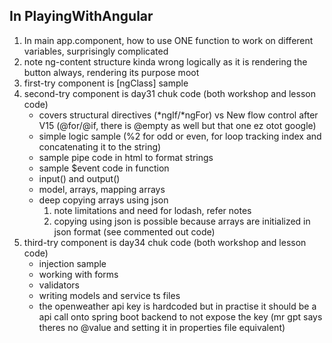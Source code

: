 ## In PlayingWithAngular
1) In main app.component, how to use ONE function to work on different variables, surprisingly complicated <br>
2) note ng-content structure kinda wrong logically as it is rendering the button always, rendering its purpose moot
3) first-try component is [ngClass] sample
4) second-try component is day31 chuk code (both workshop and lesson code)
    - covers structural directives (*ngIf/*ngFor) vs New flow control after V15 (@for/@if, there is @empty as well but that one ez otot google)
    - simple logic sample (%2 for odd or even, for loop tracking index and concatenating it to the string)
    - sample pipe code in html to format strings
    - sample $event code in function
    - input() and output()
    - model, arrays, mapping arrays
    - deep copying arrays using json
        1) note limitations and need for lodash, refer notes
        2) copying using json is possible because arrays are initialized in json format (see commented out code)
5) third-try component is day34 chuk code (both workshop and lesson code)
    - injection sample
    - working with forms
    - validators
    - writing models and service ts files
    - the openweather api key is hardcoded but in practise it should be a api call onto spring boot backend to not expose the key (mr gpt says theres no @value and setting it in properties file equivalent)